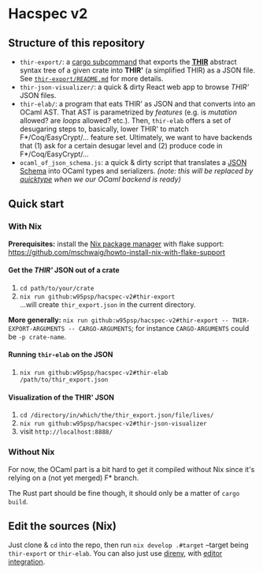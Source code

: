 # Hacspec v2

## Structure of this repository
 - `thir-export/`: a [cargo subcommand](https://doc.rust-lang.org/book/ch14-05-extending-cargo.html) that exports the [**THIR**](https://rustc-dev-guide.rust-lang.org/thir.html) abstract syntax tree of a given crate into **THIR'** (a simplified THIR) as a JSON file. See [`thir-export/README.md`](./thir-export/README.md) for more details.
 - `thir-json-visualizer/`: a quick & dirty React web app to browse *THIR'* JSON files.
 - `thir-elab/`: a program that eats THIR' as JSON and that converts into an OCaml AST. That AST is parametrized by *features* (e.g. is *mutation* allowed? are *loops* allowed? etc.). Then, `thir-elab` offers a set of desugaring steps to, basically, lower THIR' to match F*/Coq/EasyCrypt/… feature set. Ultimately, we want to have backends that (1) ask for a certain desugar level and (2) produce code in F*/Coq/EasyCrypt/…
 - `ocaml_of_json_schema.js`: a quick & dirty script that translates a [JSON Schema](https://json-schema.org/) into OCaml types and serializers. *(note: this will be replaced by [quicktype](https://github.com/quicktype/quicktype) when we our OCaml backend is ready)*

## Quick start
### With Nix
**Prerequisites:** install the [Nix package manager](https://nixos.org/) with flake support: https://github.com/mschwaig/howto-install-nix-with-flake-support

#### Get the _THIR'_ JSON out of a crate
1. `cd path/to/your/crate`
2. `nix run github:w95psp/hacspec-v2#thir-export`  
    ...will create `thir_export.json` in the current directory.
    
**More generally:** `nix run github:w95psp/hacspec-v2#thir-export -- THIR-EXPORT-ARGUMENTS -- CARGO-ARGUMENTS`; for instance `CARGO-ARGUMENTS` could be `-p crate-name`.


#### Running `thir-elab` on the JSON
1. `nix run github:w95psp/hacspec-v2#thir-elab /path/to/thir_export.json`

#### Visualization of the THIR' JSON
1. `cd /directory/in/which/the/thir_export.json/file/lives/`
2. `nix run github:w95psp/hacspec-v2#thir-json-visualizer`
3. visit `http://localhost:8888/`

### Without Nix
For now, the OCaml part is a bit hard to get it compiled without Nix since it's relying on a (not yet merged) F* branch.

The Rust part should be fine though, it should only be a matter of `cargo build`.

## Edit the sources (Nix)
Just clone & `cd` into the repo, then run `nix develop .#target` –target being `thir-export` or `thir-elab`.
You can also just use [direnv](https://github.com/nix-community/nix-direnv), with [editor integration](https://github.com/direnv/direnv/wiki#editor-integration).

